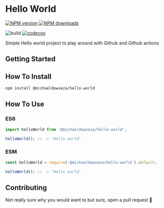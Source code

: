 # Hello World

<!-- [START badges] -->

[![NPM version](https://img.shields.io/npm/v/@michaeldowseza/hello-world.svg)](https://www.npmjs.com/package/@michaeldowseza/hello-world)
[![NPM downloads](https://img.shields.io/npm/dm/@michaeldowseza/hello-world.svg)](https://www.npmjs.com/package/@michaeldowseza/hello-world)

![build](https://github.com/michaeldowseza/hello-world/actions/workflows/build.yml/badge.svg)
[![codecov](https://codecov.io/gh/michaeldowseza/hello-world/branch/main/graph/badge.svg?token=OLW8I1LX1M)](https://codecov.io/gh/michaeldowseza/hello-world) 

<!-- [END badges] -->

Simple Hello world project to play around with Github and Github actions

## Getting Started

## How To Install

```sh
npm install @michaeldowseza/hello-world
```

## How To Use

### ES6
```js
import helloWorld from '@michaeldowseza/hello-world';

helloWorld(); // -> "Hello world"
```

### ESM
```js
const helloWorld = require('@michaeldowseza/hello-world').default;

helloWorld(); // -> "Hello world"
```

## Contributing
Not really sure why you would want to but sure, open a pull request 🍻